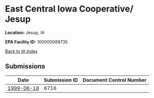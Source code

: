 # East Central Iowa Cooperative/ Jesup

**Location:** Jesup, IA

**EPA Facility ID:** 100000089735

[Back to IA Index](../../index.md)

## Submissions

| Date | Submission ID | Document Control Number |
|------|--------------|-------------------------|
| [1999-06-18](submissions/6716.md) | 6716 |  |
